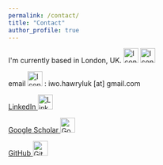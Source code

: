 ```yaml
---
permalink: /contact/
title: "Contact"
author_profile: true
---
```




I'm currently based in London, UK. <img src="https://img.icons8.com/?size=100&id=t3NE3BsOAQwq&format=png&color=000000" width="30" height="30" alt="Icon 1"/> <img src="https://img.icons8.com/?size=100&id=17572&format=png&color=000000" width="30" height="30" alt="Icon 2"/>


email <img src="https://img.icons8.com/?size=100&id=eKlyMs0XteXZ&format=png&color=000000" width="30" height="30" alt="Icon"/> : iwo.hawryluk [at] gmail.com

[LinkedIn <img src="https://img.icons8.com/?size=100&id=xuvGCOXi8Wyg&format=png&color=000000" width="30" height="30" alt="LinkedIn"/>](https://www.linkedin.com/in/iwonahawryluk/)


[Google Scholar <img src="https://img.icons8.com/?size=100&id=okYCvWotC0uX&format=png&color=000000" width="30" height="30" alt="Google Scholar"/>](https://scholar.google.co.uk/citations?user=brpJvU4AAAAJ&hl=en)

[GitHub <img src="https://img.icons8.com/?size=30&id=AZOZNnY73haj&format=png&color=000000" width="30" height="30" alt="GitHub"/>](https://github.com/ihawryluk)

